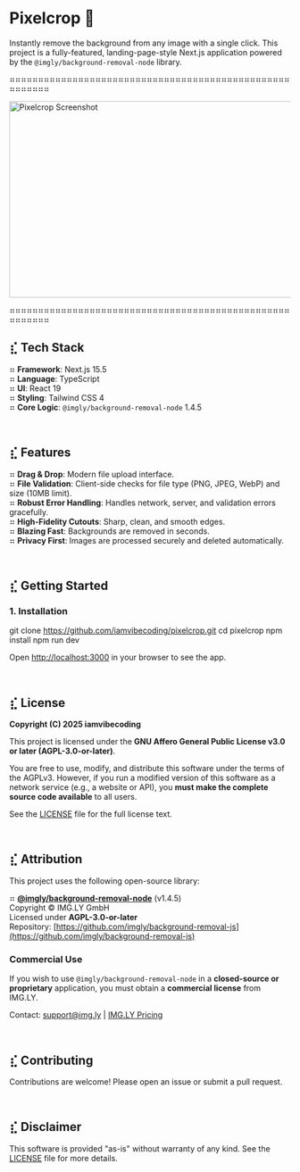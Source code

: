 # Pixelcrop 📸

Instantly remove the background from any image with a single click. This project is a fully-featured, landing-page-style Next.js application powered by the `@imgly/background-removal-node` library.

⠶⠶⠶⠶⠶⠶⠶⠶⠶⠶⠶⠶⠶⠶⠶⠶⠶⠶⠶⠶⠶⠶⠶⠶⠶⠶⠶⠶⠶⠶⠶⠶⠶⠶⠶⠶⠶⠶⠶⠶⠶⠶⠶⠶⠶⠶⠶⠶⠶⠶⠶⠶⠶⠶⠶⠶

<img width="608" height="352" alt="Pixelcrop Screenshot" src="https://github.com/user-attachments/assets/e817c623-2d0a-4276-8896-2f3d616a392b" />

⠶⠶⠶⠶⠶⠶⠶⠶⠶⠶⠶⠶⠶⠶⠶⠶⠶⠶⠶⠶⠶⠶⠶⠶⠶⠶⠶⠶⠶⠶⠶⠶⠶⠶⠶⠶⠶⠶⠶⠶⠶⠶⠶⠶⠶⠶⠶⠶⠶⠶⠶⠶⠶⠶⠶⠶

## ⣎ Tech Stack

⠶ **Framework**: Next.js 15.5  
⠶ **Language**: TypeScript  
⠶ **UI**: React 19  
⠶ **Styling**: Tailwind CSS 4  
⠶ **Core Logic**: `@imgly/background-removal-node` 1.4.5  

<br>

## ⣎ Features

⠶ **Drag & Drop**: Modern file upload interface.  
⠶ **File Validation**: Client-side checks for file type (PNG, JPEG, WebP) and size (10MB limit).  
⠶ **Robust Error Handling**: Handles network, server, and validation errors gracefully.  
⠶ **High-Fidelity Cutouts**: Sharp, clean, and smooth edges.  
⠶ **Blazing Fast**: Backgrounds are removed in seconds.  
⠶ **Privacy First**: Images are processed securely and deleted automatically.  

<br>

## ⣎ Getting Started

### 1. Installation

git clone https://github.com/iamvibecoding/pixelcrop.git
cd pixelcrop
npm install
npm run dev


Open [http://localhost:3000](http://localhost:3000) in your browser to see the app.

<br>

## ⣎ License

**Copyright (C) 2025 iamvibecoding**

This project is licensed under the **GNU Affero General Public License v3.0 or later (AGPL-3.0-or-later)**.

You are free to use, modify, and distribute this software under the terms of the AGPLv3. However, if you run a modified version of this software as a network service (e.g., a website or API), you **must make the complete source code available** to all users.

See the [LICENSE](./LICENSE.txt) file for the full license text.

<br>

## ⣎ Attribution

This project uses the following open-source library:

⠶ **[@imgly/background-removal-node](https://github.com/imgly/background-removal-js)** (v1.4.5)  
   Copyright © IMG.LY GmbH  
   Licensed under **AGPL-3.0-or-later**  
   Repository: [https://github.com/imgly/background-removal-js](https://github.com/imgly/background-removal-js)

### Commercial Use

If you wish to use `@imgly/background-removal-node` in a **closed-source or proprietary** application, you must obtain a **commercial license** from IMG.LY.  

Contact: [support@img.ly](mailto:support@img.ly) | [IMG.LY Pricing](https://img.ly/pricing)

<br>

## ⣎ Contributing

Contributions are welcome! Please open an issue or submit a pull request.

<br>

## ⣎ Disclaimer

This software is provided "as-is" without warranty of any kind. See the [LICENSE](./LICENSE.txt) file for more details.
